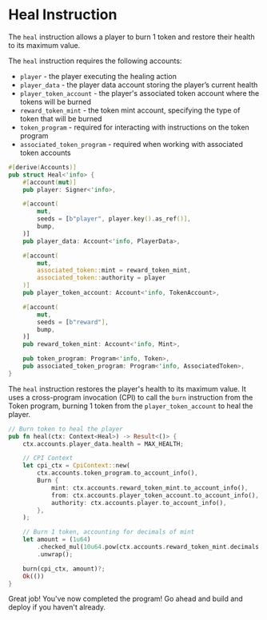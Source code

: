 # Heal Instruction

The `heal` instruction allows a player to burn 1 token and restore their health to its maximum value.

The `heal` instruction requires the following accounts:

- `player` - the player executing the healing action
- `player_data` - the player data account storing the player’s current health
- `player_token_account` - the player's associated token account where the tokens will be burned
- `reward_token_mint` - the token mint account, specifying the type of token that will be burned
- `token_program` - required for interacting with instructions on the token program
- `associated_token_program` - required when working with associated token accounts

```rust
#[derive(Accounts)]
pub struct Heal<'info> {
    #[account(mut)]
    pub player: Signer<'info>,

    #[account(
        mut,
        seeds = [b"player", player.key().as_ref()],
        bump,
    )]
    pub player_data: Account<'info, PlayerData>,

    #[account(
        mut,
        associated_token::mint = reward_token_mint,
        associated_token::authority = player
    )]
    pub player_token_account: Account<'info, TokenAccount>,

    #[account(
        mut,
        seeds = [b"reward"],
        bump,
    )]
    pub reward_token_mint: Account<'info, Mint>,

    pub token_program: Program<'info, Token>,
    pub associated_token_program: Program<'info, AssociatedToken>,
}
```

The `heal` instruction restores the player's health to its maximum value. It uses a cross-program invocation (CPI) to call the `burn` instruction from the Token program, burning 1 token from the `player_token_account` to heal the player.

```rust
// Burn token to heal the player
pub fn heal(ctx: Context<Heal>) -> Result<()> {
    ctx.accounts.player_data.health = MAX_HEALTH;

    // CPI Context
    let cpi_ctx = CpiContext::new(
        ctx.accounts.token_program.to_account_info(),
        Burn {
            mint: ctx.accounts.reward_token_mint.to_account_info(),
            from: ctx.accounts.player_token_account.to_account_info(),
            authority: ctx.accounts.player.to_account_info(),
        },
    );

    // Burn 1 token, accounting for decimals of mint
    let amount = (1u64)
        .checked_mul(10u64.pow(ctx.accounts.reward_token_mint.decimals as u32))
        .unwrap();

    burn(cpi_ctx, amount)?;
    Ok(())
}
```

Great job! You've now completed the program! Go ahead and build and deploy if you haven't already.
